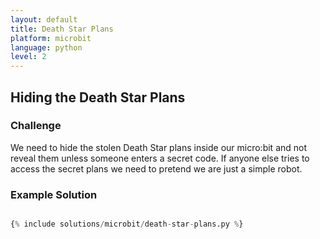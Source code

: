 ```yaml
---
layout: default
title: Death Star Plans
platform: microbit
language: python
level: 2
---
```

## Hiding the Death Star Plans

### Challenge

We need to hide the stolen Death Star plans inside our micro:bit and not reveal them unless someone enters a secret code. If anyone else tries to
access the secret plans we need to pretend we are just a simple robot.


### Example Solution

```python

{% include solutions/microbit/death-star-plans.py %}

```
